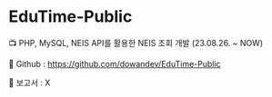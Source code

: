 # EduTime-Public
📺 PHP, MySQL, NEIS API를 활용한 NEIS 조회 개발 (23.08.26. ~ NOW)

📓 Github : https://github.com/dowandev/EduTime-Public

📓 보고서 : X

